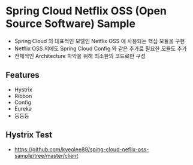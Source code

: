# Spring Cloud Netflix OSS (Open Source Software) Sample

- Spring Cloud 의 대표적인 모델인 Netflix OSS 에 사용되는 핵심 모듈을 구현
- Netflix OSS 외에도 Spring Cloud Config 와 같은 추가로 필요한 모듈도 추가
- 전체적인 Architecture 파악을 위해 최소한의 코드로만 구성

## Features

- Hystrix
- Ribbon
- Config
- Eureka
- 등등등

## Hystrix Test

- https://github.com/kyeolee89/sping-cloud-neflix-oss-sample/tree/master/client